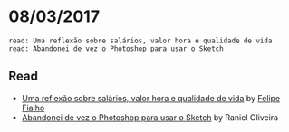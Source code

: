 # 08/03/2017
`read: Uma reflexão sobre salários, valor hora e qualidade de vida` `read: Abandonei de vez o Photoshop para usar o Sketch` 

## Read
- [Uma reflexão sobre salários, valor hora e qualidade de vida](http://www.felipefialho.com/blog/2015/uma-reflexao-sobre-salarios-valor-hora-e-qualidade-de-vida) by [Felipe Fialho](https://github.com/LFeh)
- [Abandonei de vez o Photoshop para usar o Sketch](http://www.concretesolutions.com.br/2016/12/05/abandonei-photoshop-para-sketch/) by Raniel Oliveira
